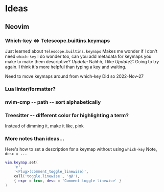 # Ideas

## Neovim
### Which-key <=> Telescope.builtins.keymaps
Just learned about `Telescope.builtins.keymaps`
Makes me wonder if I don't need `which-key`
I do wonder too, can you add metadata for keymaps you make to make them descriptive?
_Update:_ Nahhh, I like
_Update2:_ Going to try again. I think it's more helpful than typing a key and waiting.

Need to move keymaps around from which-key
Did so 2022-Nov-27


### Lua linter/formatter?

### nvim-cmp -- path -- sort alphabetically

### Treesitter -- different color for highlighting a term?
Instead of dimming it, make it like, pink

### More notes than ideas...
Here's how to set a description for a keymap without using `which-key`
Note, `desc = ...`
```lua
vim.keymap.set(
    'n',
    '<Plug>(comment_toggle_linewise)',
    call('toggle.linewise', 'g@'),
    { expr = true, desc = 'Comment toggle linewise' }
)
```
